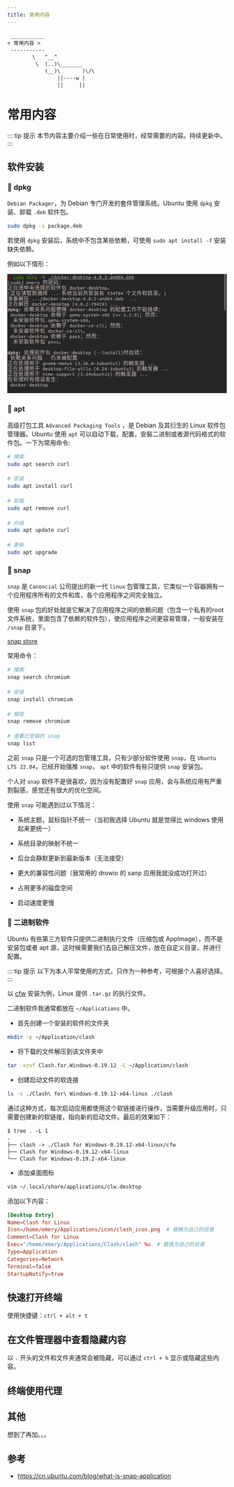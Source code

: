 ```yaml
---
title: 常用内容
---
```




```:no-line-numbers
 ___________
< 常用内容 >
 -----------
        \   ^__^
         \  (..)\_______
            (__)\       )\/\
                ||----w |
                ||     ||
```



# 常用内容

::: tip 提示
本节内容主要介绍一些在日常使用时，经常需要的内容。持续更新中。
:::

## 软件安装

### 🍫 dpkg

`Debian Packager`，为 Debian 专门开发的套件管理系统。Ubuntu 使用 `dpkg` 安装、卸载 `.deb` 软件包。

```sh
sudo dpkg -i package.deb
```

若使用 `dpkg` 安装后，系统中不包含某些依赖，可使用 `sudo apt install -f` 安装缺失依赖。

例如以下情形：


![dpkg-error](/images/docs/guide/base/dpkg-error.png)

### 🍿 apt

高级打包工具 `Advanced Packaging Tools` ，是 Debian 及其衍生的 Linux 软件包管理器。Ubuntu 使用 `apt` 可以自动下载，配置，安裝二进制或者源代码格式的软件包。一下为常用命令:


```sh
# 搜索
sudo apt search curl

# 安装
sudo apt install curl

# 卸载
sudo apt remove curl

# 升级
sudo apt update curl

# 更新
sudo apt upgrade
```

### 🍩 snap

`snap` 是 `Canoncial` 公司提出的新一代 `linux` 包管理工具，它类似一个容器拥有一个应用程序所有的文件和库，各个应用程序之间完全独立。

使用 `snap` 包的好处就是它解决了应用程序之间的依赖问题（包含一个私有的root文件系统，里面包含了依赖的软件包），使应用程序之间更容易管理，一般安装在 `/snap` 目录下。

[snap store](https://snapcraft.io/store)

常用命令：

```sh
# 搜索
snap search chromium

# 安装
snap install chromium

# 移除
snap remove chromium

# 查看已安装的 snap
snap list
```

之前 `snap` 只是一个可选的包管理工具，只有少部分软件使用 `snap`，在 `Ubuntu LTS 22.04`，已经开始强推 `snap`， `apt` 中的软件有些只提供 `snap` 安装包。

个人对 `snap` 软件不是很喜欢，因为没有配置好 `snap` 应用，会与系统应用有严重割裂感，感觉还有很大的优化空间。

使用 `snap` 可能遇到过以下情况：

- 系统主题，鼠标指针不统一（当初我选择 Ubuntu 就是觉得比 windows 使用起来更统一）

- 系统目录的映射不统一

- 后台会静默更新到最新版本（无法接受）

- 更大的兼容性问题（我常用的 drowio 的 sanp 应用我就没成功打开过）

- 占用更多的磁盘空间

- 启动速度更慢



### 🍪 二进制软件

Ubuntu 有些第三方软件只提供二进制执行文件（压缩包或 AppImage），而不是安装包或者 apt 源，这时候需要我们去自己解压文件，放在自定义目录，并进行配置。

::: tip 提示
以下为本人平常使用的方式，只作为一种参考，可根据个人喜好选择。
:::

以 [cfw](https://github.com/Fndroid/clash_for_windows_pkg/releases) 安装为例，Linux 提供 `.tar.gz` 的执行文件。

二进制软件我通常都放在 `~/Applications` 中。

- 首先创建一个安装的软件的文件夹

```sh
mkdir -p ~/Application/clash
```

- 将下载的文件解压到该文件夹中

```sh
tar -xzvf Clash.for.Windows-0.19.12 -C ~/Application/clash
```

- 创建启动文件的软连接

```sh
ls -s ./Clash\ for\ Windows-0.19.12-x64-linux ./clash
```

通过这种方式，每次启动应用都使用这个软链接进行操作，当需要升级应用时，只需要创建新的软链接，指向新的启动文件。最后的效果如下：

```
$ tree . -L 1
.
├── clash -> ./Clash for Windows-0.19.12-x64-linux/cfw
├── Clash for Windows-0.19.12-x64-linux
└── Clash for Windows-0.19.2-x64-linux
```

- 添加桌面图标

```sh
vim ~/.local/share/applications/clw.desktop
```

添加以下内容：

```conf
[Desktop Entry]
Name=Clash for Linux
Icon=/home/emery/Applications/icon/clash_icon.png  # 替换为自己的目录
Comment=Clash for Linux
Exec="/home/emery/Applications/Clash/clash" %u  # 替换为自己的目录
Type=Application
Categories=Network
Terminal=false
StartupNotify=true
```

## 快速打开终端

使用快捷键：`ctrl + alt + t`

## 在文件管理器中查看隐藏内容

以 `.` 开头的文件和文件夹通常会被隐藏，可以通过 `ctrl + h` 显示或隐藏这些内容。

## 终端使用代理


## 其他

想到了再加。。。


## 参考

- https://cn.ubuntu.com/blog/what-is-snap-application